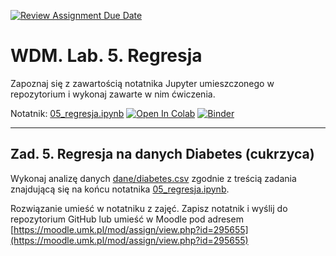 [![Review Assignment Due Date](https://classroom.github.com/assets/deadline-readme-button-22041afd0340ce965d47ae6ef1cefeee28c7c493a6346c4f15d667ab976d596c.svg)](https://classroom.github.com/a/T5OxG-Dq)
# WDM. Lab. 5. Regresja

Zapoznaj się z zawartością notatnika Jupyter umieszczonego w repozytorium  i wykonaj zawarte w nim ćwiczenia.

Notatnik: [05_regresja.ipynb](https://github.com/IS-UMK/wdm_lab_05/blob/master/05_regresja.ipynb)
[![Open In Colab](https://colab.research.google.com/assets/colab-badge.svg)](https://colab.research.google.com/github/IS-UMK/wdm_lab_05/blob/master/05_regresja.ipynb) [![Binder](https://mybinder.org/badge_logo.svg)](https://mybinder.org/v2/gh/IS-UMK/wdm_lab_05/master?filepath=05_regresja.ipynb)

---

## Zad. 5. Regresja na danych Diabetes (cukrzyca)

Wykonaj analizę danych [dane/diabetes.csv](dane/diabetes.csv) zgodnie z treścią zadania znajdującą się na końcu notatnika [05_regresja.ipynb](05_regresja.ipynb).

Rozwiązanie umieść w notatniku z zajęć. Zapisz notatnik i wyślij do repozytorium GitHub lub umieść w Moodle pod adresem [https://moodle.umk.pl/mod/assign/view.php?id=295655](https://moodle.umk.pl/mod/assign/view.php?id=295655)
